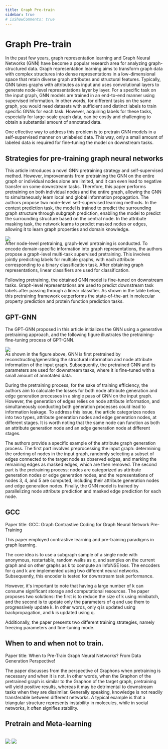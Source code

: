 ```yaml
---
title: Graph Pre-train
sidebar: true
# isShowComments: true
---
```

# Graph Pre-train
<ClientOnly>
<title-pv/>
</ClientOnly>


In the past few years, graph representation learning and Graph Neural Networks (GNN) have become a popular research area for analyzing graph-structured data. Graph representation learning aims to transform graph data with complex structures into dense representations in a low-dimensional space that retain diverse graph attributes and structural features. Typically, GNN takes graphs with attributes as input and uses convolutional layers to generate node-level representations layer by layer. For a specific task on the input graph, GNN models are trained in an end-to-end manner using supervised information. In other words, for different tasks on the same graph, you would need datasets with sufficient and distinct labels to train specific GNNs for each task. However, acquiring labels for these tasks, especially for large-scale graph data, can be costly and challenging to obtain a substantial amount of annotated data.

One effective way to address this problem is to pretrain GNN models in a self-supervised manner on unlabeled data. This way, only a small amount of labeled data is required for fine-tuning the model on downstream tasks.

## Strategies for pre-training graph neural networks

This article introduces a novel GNN pretraining strategy and self-supervised method. However, improvements from pretraining the GNN on the entire graph or individual nodes alone are limited, and it can even lead to negative transfer on some downstream tasks. Therefore, this paper performs pretraining on both individual nodes and the entire graph, allowing the GNN to simultaneously learn local and global information propagation. The authors propose two node-level self-supervised learning methods. In the context prediction task, the model is trained to predict the surrounding graph structure through subgraph prediction, enabling the model to predict the surrounding structure based on the central node. In the attribute masking task, the network learns to predict masked nodes or edges, allowing it to learn graph properties and domain knowledge.

<img src="/img/pretrain-1.png" style="margin-bottom: -20px;">

After node-level pretraining, graph-level pretraining is conducted. To encode domain-specific information into graph representations, the authors propose a graph-level multi-task supervised pretraining. This involves jointly predicting labels for multiple graphs, with each attribute corresponding to a binary classification task. After obtaining graph representations, linear classifiers are used for classification.

Following pretraining, the obtained GNN model is fine-tuned on downstream tasks. Graph-level representations are used to predict downstream task labels after passing through a linear classifier. As shown in the table below, this pretraining framework outperforms the state-of-the-art in molecular property prediction and protein function prediction tasks.

## GPT-GNN

The GPT-GNN proposed in this article initializes the GNN using a generative pretraining approach, and the following figure illustrates the pretraining-fine-tuning process of GPT-GNN.

<img src="/img/pretrain-2.png" style="margin-bottom: -20px;">

As shown in the figure above, GNN is first pretrained by reconstructing/generating the structural information and node attribute information of the input graph. Subsequently, the pretrained GNN and its parameters are used for downstream tasks, where it is fine-tuned with a small amount of annotated data.

During the pretraining process, for the sake of training efficiency, the authors aim to calculate the losses for both node attribute generation and edge generation processes in a single pass of GNN on the input graph. However, the generation of edges relies on node attribute information, and simultaneously conducting both generation processes could lead to information leakage. To address this issue, the article categorizes nodes into two types, attribute generation nodes and edge generation nodes, at different stages. It is worth noting that the same node can function as both an attribute generation node and an edge generation node at different stages.

The authors provide a specific example of the attribute graph generation process. The first part involves preprocessing the input graph: determining the ordering of nodes in the input graph, randomly selecting a subset of edges connected to the target node as observed edges, and marking the remaining edges as masked edges, which are then removed. The second part is the pretraining process: nodes are categorized as attribute generation nodes or edge generation nodes, and the representations of nodes 3, 4, and 5 are computed, including their attribute generation nodes and edge generation nodes. Finally, the GNN model is trained by parallelizing node attribute prediction and masked edge prediction for each node.

## GCC

Paper title: GCC: Graph Contrastive Coding for Graph Neural Network Pre-Training

This paper employed contrastive learning and pre-training paradigms in graph learning.

The core idea is to use a subgraph sample of a single node with anonymous, restartable, random walks as q, and samples on the current graph and on other graphs as k to compute an InfoNSE loss. The encoders for q and k are implemented using two different neural networks. Subsequently, this encoder is tested for downstream task performance.

However, it's important to note that having a large number of k can consume significant storage and computational resources. The paper proposes two solutions: the first is to reduce the size of k using minibatch, and the second is to update only the parameters of q and use them to progressively update k. In other words, only q is updated using backpropagation, and k is updated using q.

Additionally, the paper presents two different training strategies, namely freezing parameters and fine-tuning mode.


## When to and when not to train.

Paper title: When to Pre-Train Graph Neural Networks? From Data Generation Perspective!

The paper discusses from the perspective of Graphons when pretraining is necessary and when it is not. In other words, when the Graphon of the pretrained graph is similar to the Graphon of the target graph, pretraining will yield positive results, whereas it may be detrimental to downstream tasks when they are dissimilar. Generally speaking, knowledge is not readily transferable between different networks. A typical example is that a triangular structure represents instability in molecules, while in social networks, it often signifies stability.


## Pretrain and Meta-learning

<img src="/img/meta.png" style="margin-bottom: -20px;">


<img src="/img/pt.png" style="margin-bottom: -20px;">

<ClientOnly>
  <leave/>
</ClientOnly/>